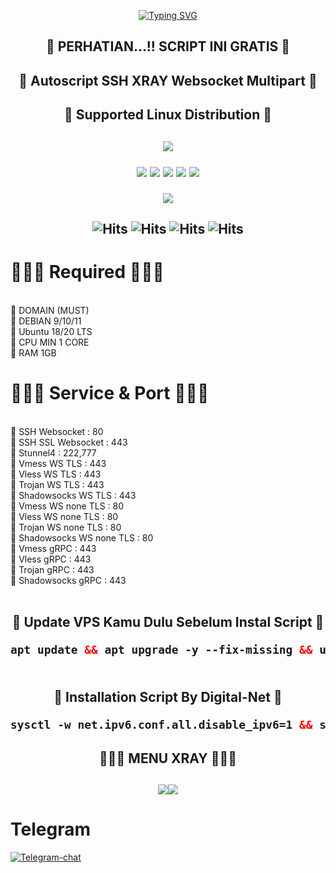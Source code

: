 <p align="center">
<a href="https://git.io/typing-svg"><img src="https://readme-typing-svg.herokuapp.com?font=%09%F0%9D%94%90%F0%9D%94%9E%F0%9D%94%B1%F0%9D%94%A5+%F0%9D%94%89%F0%9D%94%AF%F0%9D%94%9E%F0%9D%94%A8%F0%9D%94%B1%F0%9D%94%B2%F0%9D%94%AF&weight=800&size=32&duration=0.1&pause=1&color=F7CD1FFB&center=true&width=435&lines=%F0%9D%95%8A%CC%B6%CD%9F%CC%B6%F0%9D%95%94%CC%B6%CD%9F%CC%B6%F0%9D%95%A3%CC%B6%CD%9F%CC%B6%F0%9D%95%9A%CC%B6%CD%9F%CC%B6%F0%9D%95%A1%CC%B6%CD%9F%CC%B6%F0%9D%95%A5%CC%B6%CD%9F%CC%B6+%CC%B6%CD%9F%CC%B6%F0%9D%95%8F%CC%B6%CD%9F%CC%B6-%CC%B6%CD%9F%CC%B6%F0%9D%95%A3%CC%B6%CD%9F%CC%B6%F0%9D%95%92%CC%B6%CD%9F%CC%B6%F0%9D%95%AA%CC%B6%CD%9F%CC%B6" alt="Typing SVG" /></a>
</p>

<h2 align="center">
🚀 PERHATIAN...!! SCRIPT INI GRATIS 🚀
 
<h2 align="center">
🚀 Autoscript SSH XRAY Websocket Multipart 🚀
 
</p> 
<h2 align="center"> 🚀 Supported Linux Distribution 🚀 <h2
<p align="center"><img src="https://d33wubrfki0l68.cloudfront.net/5911c43be3b1da526ed609e9c55783d9d0f6b066/9858b/assets/img/debian-ubuntu-hover.png"></p> 
<p align="center">
<img src="https://img.shields.io/static/v1?style=for-the-badge&logo=debian&label=Debian%209&message=Stretch&color=purple"> 
<img src="https://img.shields.io/static/v1?style=for-the-badge&logo=debian&label=Debian%2010&message=Buster&color=purple">  
<img src="https://img.shields.io/static/v1?style=for-the-badge&logo=debian&label=Debian%2011&message=bullseye&color=purple">
<img src="https://img.shields.io/static/v1?style=for-the-badge&logo=ubuntu&label=Ubuntu%2018&message=Lts&color=red">
<img src="https://img.shields.io/static/v1?style=for-the-badge&logo=ubuntu&label=Ubuntu%2020&message=Lts&color=red">


<p align="center">
<img src="https://user-images.githubusercontent.com/76937659/153705486-44e6c1b2-74fa-4d44-be1c-36c8fdb83331.gif"/>

<h2 align="center">
 
![Hits](https://img.shields.io/badge/SSH-Websocket-8020f3?style=for-the-badge&logo=Cloudflare&logoColor=white&edge_flat=false)
![Hits](https://img.shields.io/badge/XRAY-Vmess-f34b20?style=for-the-badge&logo=Cloudflare&logoColor=white&edge_flat=false)
![Hits](https://img.shields.io/badge/XRAY-VLess-f34b20?style=for-the-badge&logo=Cloudflare&logoColor=white&edge_flat=false)
![Hits](https://img.shields.io/badge/XRAY-Trojan-f34b20?style=for-the-badge&logo=Cloudflare&logoColor=white&edge_flat=false)
</h2>


# 🚀🚀🚀 Required 🚀🚀🚀
<br>
🚀 DOMAIN (MUST)
<br>
🚀 DEBIAN 9/10/11
<br>
🚀 Ubuntu 18/20 LTS
<br>
🚀 CPU MIN 1 CORE
<br>
🚀 RAM 1GB
<br>

# 🚀🚀🚀 Service & Port 🚀🚀🚀
<br>
🚀 SSH Websocket : 80
<br>
🚀 SSH SSL Websocket : 443
<br>
🚀 Stunnel4 : 222,777
<br>
🚀 Vmess WS TLS : 443
<br>
🚀 Vless WS TLS : 443
<br>
🚀 Trojan WS TLS : 443
<br>
🚀 Shadowsocks WS TLS : 443
<br>
🚀 Vmess WS none TLS : 80
<br>
🚀 Vless WS none TLS : 80
<br>
🚀 Trojan WS none TLS : 80
<br>
🚀 Shadowsocks WS none TLS : 80
<br>
🚀 Vmess gRPC : 443
<br>
🚀 Vless gRPC : 443
<br>
🚀 Trojan gRPC : 443
<br>
🚀 Shadowsocks gRPC : 443
<br>

<br>
  <h2 align="center">
🚀 Update VPS Kamu Dulu Sebelum Instal Script 🚀<br>

  ```html
apt update && apt upgrade -y --fix-missing && update-grub && sleep 2 && reboot
   
  ```
<h2 align="center">
🚀 Installation Script By Digital-Net 🚀<br>

  ```html
sysctl -w net.ipv6.conf.all.disable_ipv6=1 && sysctl -w net.ipv6.conf.default.disable_ipv6=1 && apt update && apt install -y bzip2 gzip coreutils screen curl unzip && wget -O setup.sh https://raw.githubusercontent.com/toniakbar/VIP/xxx/setup.sh && chmod +x setup.sh && sed -i -e 's/\r$//' setup.sh && screen -S setup ./setup.sh
 
  ```
 
</p>

<h2 align="center">
🚀🚀🚀 MENU XRAY 🚀🚀🚀
</p>

<h2 align="center"> 
</p> <img src="https://i.postimg.cc/SRCqBRXY/A-1.png"><img src="https://i.postimg.cc/59LGRMmc/B.png"><br>
 
 
# Telegram
[![Telegram-chat](https://img.shields.io/badge/Chat-Telegram-blue)](https://t.me/Digital_nett)

